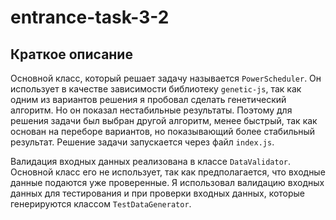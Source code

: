 # entrance-task-3-2

## Краткое описание
Основной класс, который решает задачу называется `PowerScheduler`. Он использует в качестве зависимости библиотеку `genetic-js`, так как одним из вариантов решения я пробовал сделать генетический алгоритм. Но он показал нестабильные результаты. Поэтому для решения задачи был выбран другой алгоритм, менее быстрый, так как основан на переборе вариантов, но показывающий более стабильный результат. Решение задачи запускается через файл `index.js`.

Валидация входных данных реализована в классе `DataValidator`. Основной класс его не использует, так как предполагается, что входные данные подаются уже проверенные. Я использовал валидацию входных данных для тестирования и при проверки входных данных, которые генерируются классом `TestDataGenerator`.